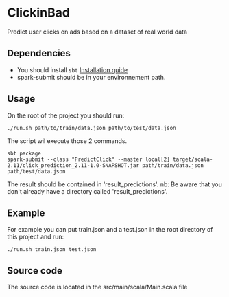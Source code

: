 # ClickinBad
Predict user clicks on ads based on a dataset of real world data

## Dependencies
* You should install ```sbt``` [Installation guide](http://www.scala-sbt.org/download.html)
* spark-submit should be in your environnement path.

## Usage
On the root of the project you should run:

```
./run.sh path/to/train/data.json path/to/test/data.json
```

The script wil execute those 2 commands.
```
sbt package
spark-submit --class "PredictClick" --master local[2] target/scala-2.11/click_prediction_2.11-1.0-SNAPSHOT.jar path/train/data.json path/test/data.json
```
The result should be contained in 'result_predictions'.
nb: Be aware that you don't already have a directory called 'result_predictions'.

## Example
For example you can put train.json and a test.json in the root directory of this project and run:

```
./run.sh train.json test.json
```

## Source code
The source code is located in the src/main/scala/Main.scala file
